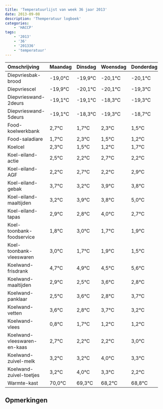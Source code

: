 ```yaml
---
title: 'Temperatuurlijst van week 36 jaar 2013'
date: 2013-09-08
description: 'Themperatuur logboek'
categories:
    - 'HACCP'
tags:
    - '2013'
    - '36'
    - '201336'
    - 'temperatuur'
---
```

|Omschrijving|Maandag|Dinsdag|Woensdag|Donderdag|Vrijdag|Zaterdag|Zondag|
|:---|:---|:---|:---|:---|:---|:---|:---|
|Diepvriesbak-brood|-19,0°C|-19,9°C|-20,1°C|-20,1°C|-19,3°C|-20,3°C|-19,7°C|
|Diepvriescel|-19,9°C|-20,1°C|-20,1°C|-19,3°C|-20,3°C|-19,7°C|-20,5°C|
|Diepvrieswand-2deurs|-19,1°C|-19,1°C|-18,3°C|-19,3°C|-18,7°C|-19,5°C|-19,8°C|
|Diepvrieswand-5deurs|-19,1°C|-18,3°C|-19,3°C|-18,7°C|-19,5°C|-19,8°C|-19,3°C|
|Food-koelwerkbank|2,7°C|1,7°C|2,3°C|1,5°C|1,2°C|1,7°C|1,2°C|
|Food-saladiare|1,7°C|2,3°C|1,5°C|1,2°C|1,7°C|1,2°C|1,9°C|
|Koelcel|2,3°C|1,5°C|1,2°C|1,7°C|1,2°C|1,9°C|1,8°C|
|Koel-eiland-actie|2,5°C|2,2°C|2,7°C|2,2°C|2,9°C|2,8°C|4,0°C|
|Koel-eiland-AGF|2,2°C|2,7°C|2,2°C|2,9°C|2,8°C|4,0°C|2,7°C|
|Koel-eiland-gebak|3,7°C|3,2°C|3,9°C|3,8°C|5,0°C|3,7°C|3,9°C|
|Koel-eiland-maaltijden|3,2°C|3,9°C|3,8°C|5,0°C|3,7°C|3,9°C|3,5°C|
|Koel-eiland-tapas|2,9°C|2,8°C|4,0°C|2,7°C|2,9°C|2,5°C|3,6°C|
|Koel-toonbank-foodservice|1,8°C|3,0°C|1,7°C|1,9°C|1,5°C|2,6°C|1,8°C|
|Koel-toonbank-vleeswaren|3,0°C|1,7°C|1,9°C|1,5°C|2,6°C|1,8°C|2,7°C|
|Koelwand-frisdrank|4,7°C|4,9°C|4,5°C|5,6°C|4,8°C|5,7°C|5,2°C|
|Koelwand-maaltijden|2,9°C|2,5°C|3,6°C|2,8°C|3,7°C|3,2°C|3,2°C|
|Koelwand-panklaar|2,5°C|3,6°C|2,8°C|3,7°C|3,2°C|3,2°C|4,0°C|
|Koelwand-vetten|3,6°C|2,8°C|3,7°C|3,2°C|3,2°C|4,0°C|3,3°C|
|Koelwand-vlees|0,8°C|1,7°C|1,2°C|1,2°C|2,0°C|1,3°C|0,2°C|
|Koelwand-vleeswaren-en-kaas|2,7°C|2,2°C|2,2°C|3,0°C|2,3°C|1,2°C|1,8°C|
|Koelwand-zuivel-melk|3,2°C|3,2°C|4,0°C|3,3°C|2,2°C|2,8°C|2,5°C|
|Koelwand-zuivel-toetjes|3,2°C|4,0°C|3,3°C|2,2°C|2,8°C|2,5°C|2,4°C|
|Warmte-kast|70,0°C|69,3°C|68,2°C|68,8°C|68,5°C|68,4°C|69,7°C|

## Opmerkingen


